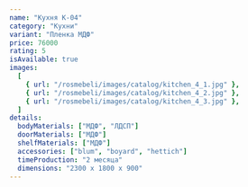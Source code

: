 ```yaml
---
name: "Кухня К-04"
category: "Кухни"
variant: "Пленка МДФ"
price: 76000
rating: 5
isAvailable: true
images:
  [
    { url: "/rosmebeli/images/catalog/kitchen_4_1.jpg" },
    { url: "/rosmebeli/images/catalog/kitchen_4_2.jpg" },
    { url: "/rosmebeli/images/catalog/kitchen_4_3.jpg" },
  ]
details:
  bodyMaterials: ["МДФ", "ЛДСП"]
  doorMaterials: ["МДФ"]
  shelfMaterials: ["МДФ"]
  accessories: ["blum", "boyard", "hettich"]
  timeProduction: "2 месяца"
  dimensions: "2300 х 1800 х 900"
---
```

